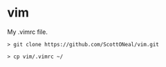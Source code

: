 # vim
My .vimrc file.

```
> git clone https://github.com/ScottONeal/vim.git

> cp vim/.vimrc ~/
```

